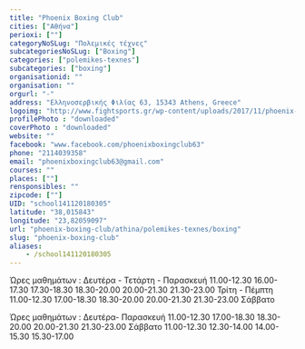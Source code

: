 ```yaml
---
title: "Phoenix Boxing Club"
cities: ["Αθήνα"]
perioxi: [""]
categoryNoSLug: "Πολεμικές τέχνες"
subcategoriesNoSLug: ["Boxing"]
categories: ["polemikes-texnes"]
subcategories: ["boxing"]
organisationid: ""
organisation: ""
orgurl: "-"
address: "Ελληνοσερβικής Φιλίας 63, 15343 Athens, Greece"
logoimg: "http://www.fightsports.gr/wp-content/uploads/2017/11/phoenix-boxing-club-logo-1.jpg"
profilePhoto : "downloaded"
coverPhoto : "downloaded"
website: ""
facebook: "www.facebook.com/phoenixboxingclub63"
phone: "2114039358"
email: "phoenixboxingclub63@gmail.com"
courses: ""
places: [""]
rensponsibles: ""
zipcode: [""]
UID: "school141120180305"
latitude: "38,015843"
longitude: "23,82059097"
url: "phoenix-boxing-club/athina/polemikes-texnes/boxing"
slug: "phoenix-boxing-club"
aliases:
    - /school141120180305
---
```



Ώρες μαθημάτων : Δευτέρα - Τετάρτη - Παρασκευή 11.00-12.30 16.00-17.30 17.30-18.30 18.30-20.00 20.00-21.30 21.30-23.00 Τρίτη - Πέμπτη 11.00-12.30 17.00-18.30 18.30-20.00 20.00-21.30 21.30-23.00 Σάββατο

Ώρες μαθημάτων : Δευτέρα- Παρασκευή 11.00-12.30 17.00-18.30 18.30-20.00 20.00-21.30 21.30-23.00 Σάββατο 11.00-12.30 12.30-14.00 14.00-15.30 15.30-17.00